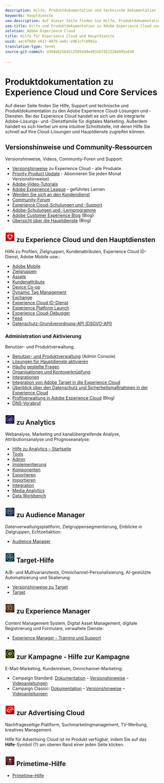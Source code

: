 ```yaml
---
description: Hilfe, Produktdokumentation und technische Dokumentation für die Adobe Experience Cloud. Bei der Experience Cloud handelt es sich um die integrierte Adobe-Lösungs- und -Dienstfamilie für digitales Marketing.
keywords: Hauptdienste
seo-description: Auf dieser Seite finden Sie Hilfe, Produktdokumentation und technische Dokumentation zur Experience Cloud.
seo-title: Hilfe und Produktdokumentation zu Adobe Experience Cloud und den Hauptdiensten.
solution: Adobe Experience Cloud
title: Hilfe für Experience Cloud und Hauptdienste
uuid: aec6f689-e617-4876-ae6c-e961cfcb991a
translation-type: tm+mt
source-git-commit: d304e625bd2125854d9ed932674522284995e030

---
```



# Produktdokumentation zu Experience Cloud und Core Services

Auf dieser Seite finden Sie Hilfe, Support und technische und Produktdokumentation zu den Adobe Experience Cloud-Lösungen und -Diensten. Bei der Experience Cloud handelt es sich um die integrierte Adobe-Lösungs- und -Dienstfamilie für digitales Marketing. Außerdem handelt es sich hierbei um eine intuitive Schnittstelle, mit deren Hilfe Sie schnell auf Ihre Cloud-Lösungen und Hauptdienste zugreifen können.

## Versionshinweise und Community-Ressourcen

Versionshinweise, Videos, Community-Foren und Support:

* [Versionshinweise](https://docs.adobe.com/content/help/en/release-notes/experience-cloud/current.html) zu Experience Cloud - alle Produkte
* [Priority Product Update](https://www.adobe.com/subscription/priority-product-update.html) - Abonnieren Sie jeden Monat Versionshinweise)
* [Adobe-Video-Tutorials](https://helpx.adobe.com/experience-cloud/tutorials.html)
* [Adobe Experience League](https://landing.adobe.com/experience-league/) - geführtes Lernen
* [Wenden Sie sich an den Kundendienst](https://helpx.adobe.com/contact/enterprise-support.ec.html)
* [Community-Forum](https://forums.adobe.com/community/experience-cloud)
* [Experience Cloud-Schulungen und -Support](https://helpx.adobe.com/support/experience-cloud.html)
* [Adobe-Schulungen und -Lernprogramme](https://helpx.adobe.com/learning.html?promoid=KAUDK)
* [Adobe Customer Experience Blog](https://theblog.adobe.com/customer-experience/) (Blog)
* [Übersicht über die Hauptdienste](https://theblog.adobe.com/part-2-capturing-leveraging-consumer-behavior-adobe-marketing-cloud/) (Blog)

## ![Hilfe](assets/experience_cloud_appicon_32.png) zu Experience Cloud und den Hauptdiensten

Hilfe zu Profilen, Zielgruppen, Kundenattributen, Experience Cloud ID-Dienst, Adobe Mobile usw.:

* [Adobe Mobile](https://docs.adobe.com/content/help/en/mobile-services/using/home.html)
* [Zielgruppen](https://docs.adobe.com/content/help/en/core-services/interface/audiences/audience-library.html)
* [Assets](experience-cloud-assets/experience-cloud-assets.md)
* [Kundenattribute](https://docs.adobe.com/content/help/en/core-services/interface/customer-attributes/attributes.html)
* [Device Co-op](https://docs.adobe.com/content/help/en/device-co-op/using/home.html)
* [Dynamic Tag Management](https://docs.adobe.com/content/help/en/dtm/using/dtm-home.html)
* [Exchange](https://experiencecloud.adobeexchange.com/)
* [Experience Cloud ID-Dienst](https://docs.adobe.com/content/help/en/id-service/using/home.html)
* [Experience Platform Launch](https://docs.adobelaunch.com/)
* [Experience Cloud-Debugger](https://marketing.adobe.com/resources/help/en_US/experience-cloud-debugger/)
* [Feed](feed.md)
* [Datenschutz-Grundverordnung-API (DSGVO-API)](https://www.adobe.io/apis/experiencecloud/gdpr.html)

### Administration und Aktivierung

Benutzer- und Produktverwaltung:

* [Benutzer- und Produktverwaltung](admin-getting-started/admin-getting-started.md) (Admin Console)
* [Lösungen für Hauptdienste aktivieren](core-services/core-services.md)
* [Häufig gestellte Fragen](admin-getting-started/admin-getting-started.md)
* [Organisationen und Kontoverknüpfung](admin-getting-started/organizations.md)
* [Integrationen](marketing-cloud-integrations.md)
* [Integration von Adobe Target in die Experience Cloud](https://docs.adobe.com/content/help/en/target/using/integrate/a4t/a4t.html)
* [Überblick über den Datenschutz und Sicherheitsmaßnahmen in der Experience Cloud](assets/Adobe-Marketing-Cloud-Privacy-and-Security-Overview.pdf)
* [Profilverwaltung in Adobe Experience Cloud](https://theblog.adobe.com/profile-management-adobe-marketing-cloud-comes-together/) (Blog)
* [DNS-Vorabruf](admin-getting-started/admin-getting-started.md#concept_6BC8C6856E3644F8956D7AD0A96383B7)

## ![Hilfe](assets/mc_analytics_32.png) zu Analytics

Webanalyse, Marketing und kanalübergreifende Analyse, Attributionsanalyse und Prognoseanalyse:

* [Hilfe zu Analytics – Startseite](https://docs.adobe.com/content/help/en/analytics/landing/home.html)
* [Tools](https://docs.adobe.com/content/help/en/analytics/analyze/home.html)
* [Admin](https://docs.adobe.com/content/help/en/analytics/admin/home.html)
* [Implementierung](https://docs.adobe.com/content/help/en/analytics/implementation/home.html)
* [Komponenten](https://docs.adobe.com/content/help/en/analytics/components/home.html)
* [Exportieren](https://docs.adobe.com/content/help/en/analytics/export/home.html)
* [Importieren](https://docs.adobe.com/content/help/en/analytics/import/home.html)
* [Integration](https://docs.adobe.com/content/help/en/analytics/integration/home.html)
* [Media Analytics](https://docs.adobe.com/content/help/en/media-analytics/using/media-overview.html)
* [Data Workbench](https://marketing.adobe.com/resources/help/en_US/insight/)

## ![Hilfe](assets/mc_audiencemanager_32.png) zu Audience Manager

Datenverwaltungsplattform, Zielgruppensegmentierung, Einblicke in Zielgruppen, Echtzeitaktion:

* [Audience Manager](https://docs.adobe.com/content/help/en/audience-manager/user-guide/aam-home.html)

## ![Target-Hilfe](assets/mc_target_32.png) Target-Hilfe

A/B- und Multivarianztests, Omnichannel-Personalisierung, AI-gestützte Automatisierung und Skalierung:

* [Versionshinweise zu Target](https://docs.adobe.com/content/help/en/target/using/release-notes/release-notes.html)
* [Target](https://docs.adobe.com/content/help/en/target/using/target-home.html)

## ![Hilfe](assets/mc_experiencemanager_32.png) zu Experience Manager

Content Management System, Digital Asset Management, digitale Registrierung und Formulare, verwaltete Dienste:

* [Experience Manager - Training und Support](https://helpx.adobe.com/support/experience-manager.html)

## ![Hilfe](assets/mc_campaign_32.png) zur Kampagne - Hilfe zur Kampagne

E-Mail-Marketing, Kundenreisen, Omnichannel-Marketing:

* Campaign Standard: [Dokumentation](https://helpx.adobe.com/support/campaign/standard.html) – [Versionshinweise](https://docs.adobe.com/content/help/en/campaign-standard/using/release-notes/release-notes.html) – [Videoanleitungen](https://docs.adobe.com/content/help/en/campaign-learn/campaign-standard-tutorials/overview.html)
* Campaign Classic: [Dokumentation](https://helpx.adobe.com/support/campaign/classic.html) – [Versionshinweise](https://docs.campaign.adobe.com/doc/AC/en/RN.html) – [Videoanleitungen](https://docs.adobe.com/content/help/en/campaign-learn/campaign-classic-tutorials/overview.html)

## ![Hilfe](assets/advertisingcloud_appicon_32.png) zur Advertising Cloud

Nachfrageseitige Plattform, Suchmarketingmanagement, TV-Werbung, kreatives Management.

Hilfe für Advertising Cloud ist im Produkt verfügbar, indem Sie auf das **Hilfe**-Symbol (?) am oberen Rand einer jeden Seite klicken.

## ![Primetime-Hilfe](assets/primetime_app_32.png) Primetime-Hilfe

* [Primetime-Hilfe](http://help.adobe.com/en_US/primetime/)
